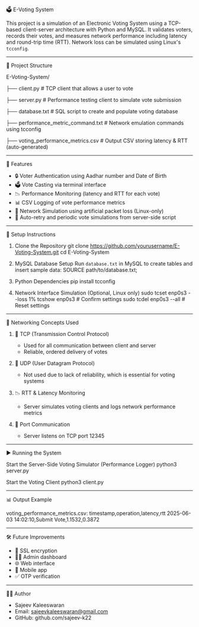 
🗳️ E-Voting System

This project is a simulation of an Electronic Voting System using a TCP-based client-server architecture with Python and MySQL. It validates voters, records their votes, and measures network performance including latency and round-trip time (RTT). Network loss can be simulated using Linux's `tcconfig`.

----------------------------------------
📁 Project Structure

E-Voting-System/

├── client.py                     # TCP client that allows a user to vote

├── server.py                     # Performance testing client to simulate vote submission

├── database.txt                  # SQL script to create and populate voting database

├── performance_metric_command.txt  # Network emulation commands using tcconfig

├── voting_performance_metrics.csv # Output CSV storing latency & RTT (auto-generated)

----------------------------------------
🚀 Features

- 🔒 Voter Authentication using Aadhar number and Date of Birth
- 🗳️ Vote Casting via terminal interface
- 📉 Performance Monitoring (latency and RTT for each vote)
- 📊 CSV Logging of vote performance metrics
- 🧪 Network Simulation using artificial packet loss (Linux-only)
- 🔁 Auto-retry and periodic vote simulations from server-side script

----------------------------------------
🧰 Setup Instructions

1. Clone the Repository
    git clone https://github.com/yourusername/E-Voting-System.git
    cd E-Voting-System

2. MySQL Database Setup
    Run `database.txt` in MySQL to create tables and insert sample data:
    SOURCE path/to/database.txt;

3. Python Dependencies
    pip install tcconfig

4. Network Interface Simulation (Optional, Linux only)
    sudo tcset enp0s3 --loss 1%
    tcshow enp0s3  # Confirm settings
    sudo tcdel enp0s3 --all  # Reset settings

----------------------------------------
🧠 Networking Concepts Used

1. 🔗 TCP (Transmission Control Protocol)
    - Used for all communication between client and server
    - Reliable, ordered delivery of votes

2. 📶 UDP (User Datagram Protocol)
    - Not used due to lack of reliability, which is essential for voting systems

3. 📉 RTT & Latency Monitoring
    - Server simulates voting clients and logs network performance metrics

4. 🛜 Port Communication
    - Server listens on TCP port 12345

----------------------------------------
▶️ Running the System

Start the Server-Side Voting Simulator (Performance Logger)
    python3 server.py

Start the Voting Client
    python3 client.py

----------------------------------------
📊 Output Example

voting_performance_metrics.csv:
    timestamp,operation,latency,rtt
    2025-06-03 14:02:10,Submit Vote,1.1532,0.3872

----------------------------------------
🛠️ Future Improvements

- 🔐 SSL encryption
- 👨‍💼 Admin dashboard
- 🌐 Web interface
- 📱 Mobile app
- ✅ OTP verification

----------------------------------------
👨‍💻 Author

- Sajeev Kaleeswaran
- Email: sajeevkaleeswaran@gmail.com
- GitHub: github.com/sajeev-k22


